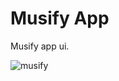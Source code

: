 # Musify App

Musify app ui.

![musify](https://github.com/anushtp04/musify_Ui/assets/124342551/a1eb1724-cd60-4315-826e-9cecd4493c63)
